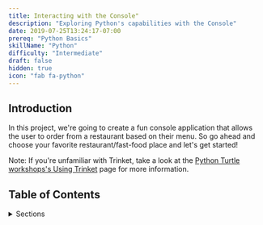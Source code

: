 ```yaml
---
title: Interacting with the Console"
description: "Exploring Python's capabilities with the Console"
date: 2019-07-25T13:24:17-07:00
prereq: "Python Basics"
skillName: "Python"
difficulty: "Intermediate"
draft: false
hidden: true
icon: "fab fa-python"
---
```


## Introduction
In this project, we're going to create a fun console application that allows the user to order from a restaurant based on their menu. So go ahead and choose your favorite restaurant/fast-food place and let's get started!

Note: If you're unfamiliar with Trinket, take a look at the [Python Turtle workshops's Using Trinket](../python-turtle/using-trinket) page for more information.

## Table of Contents
<details>
<summary>Sections</summary>
{{% children /%}}
</details>
